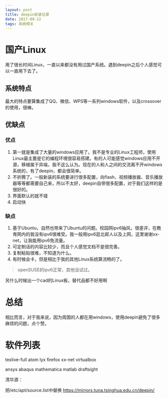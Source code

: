 ```yaml
---
layout: post
title: deepin安装记录
date: 2017-09-22
tags: 系统相关
---
```


# 国产Linux

用了很长时间Linux，一直以来都没有用过国产系统。遇到deepin之后个人感觉可以一直用下去了。

## 系统特点

最大的特点要算集成了QQ、微信、WPS等一系列windows软件，以及crossover的使用，很棒。

## 优缺点

### 优点

1. 第一就是集成了大量的windows应用了。我不是专业的Linux工程师，使用Linux最主要是它的编程环境很容易搭建。有的人可能感觉windows应用不开源，移植属于异端，我不这么认为。现在的人和人之间的交流离不开windows系统的，有了deepin，都会很简单。
2. 不折腾了。一般新装的系统要进行很多配置，向flash、视频播放器、音乐播放器等等都需要自己来，所以不太好，deepin自带很多配置，对于我们这样的是很好的。
3. 界面默认的就不错
4. 启动快

### 缺点

1. 基于Ubuntu，自然也带来了Ubuntu的问题。校园网ipv6抽风，很差评，在教育网内的我没有ipv6很难受。我一般用ipv6逛北邮人以及上网，这里谢谢xx-net，让我能用ipv6免流量。
2. 可定制话的内容比较少，而且个人感觉文档不是很完善。
3. 复制粘贴很难，不知道为什么。
4. 有时候会卡，但是相比于我的其他Linux系统算流畅的了。

>openSUSE的ipv6正常，其他没试过。

另什么时候出一个cad的Linux板，替代品都不好用啊

# 总结

相比而言，对于我来说，因为周围的人都在用windows，使用deepin避免了很多麻烦的问题，点个赞。

# 软件列表

texlive-full
atom
lyx
firefox
xx-net
virtualbox

ansys
abaqus
mathematica
matlab
draftsight

清华源：

把/etc/apt/source.list中替换
https://mirrors.tuna.tsinghua.edu.cn/deepin/

